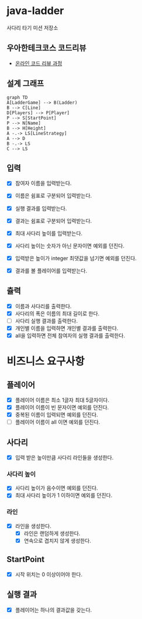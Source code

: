 # java-ladder

사다리 타기 미션 저장소

## 우아한테크코스 코드리뷰

- [온라인 코드 리뷰 과정](https://github.com/woowacourse/woowacourse-docs/blob/master/maincourse/README.md)

## 설계 그래프
```mermaid
graph TD
A[LadderGame] --> B(Ladder)
B --> C[Line]
D[Players] --> P[Player]
P --> S[StartPoint]
P --> N[Name]
B --> H[Height]
A -.-> LS[LineStrategy]
A --> D
B -.-> LS
C --> LS
```

## 입력
- [x] 참여자 이름을 입력받는다.
 - [x] 이름은 쉼표로 구분되어 입력받는다.

- [x] 실행 결과를 입력받는다.
 - [x] 결과는 쉼표로 구분되어 입력받는다.

- [x] 최대 사다리 높이를 입력받는다.
 - [x] 사다리 높이는 숫자가 아닌 문자이면 예외를 던진다.
 - [x] 입력받은 높이가 integer 최댓값을 넘기면 예외를 던진다.

- [x] 결과를 볼 플레이어를 입력받는다.

## 츌력
- [x] 이름과 사다리를 출력한다.
- [x] 사다리의 폭은 이름의 최대 길이로 한다.
- [ ] 사다리 실행 결과를 출력한다.
- [x] 개인별 이름을 입력하면 개인별 결과를 출력한다.
- [x] all을 입력하면 전체 참여자의 실행 결과를 출력한다.

# 비즈니스 요구사항

## 플레이어
- [x] 플레이어 이름은 최소 1글자 최대 5글자이다.
- [x] 플레이어 이름이 빈 문자이면 예외를 던진다.
- [x] 중복된 이름이 입력되면 예외를 던진다.
- [ ] 플레이어 이름이 all 이면 예외를 던진다.

## 사다리
- [x] 입력 받은 높이만큼 사다리 라인들을 생성한다.

### 사다리 높이 
- [x] 사다리 높이가 음수이면 예외를 던진다.
- [x] 최대 사다리 높이가 1 이하이면 예외를 던진다.

### 라인
- [x] 라인을 생성한다.
  - [x] 라인은 랜덤하게 생성한다.
  - [x] 연속으로 겹치지 않게 생성한다.
  
## StartPoint
- [x] 시작 위치는 0 이상이어야 한다.

## 실행 결과
- [x] 플레이어는 하나의 결과값을 갖는다.
